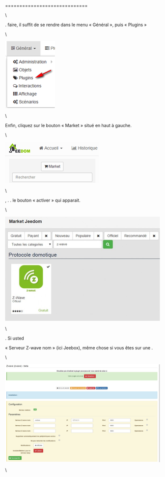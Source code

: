  
=============================

\


. 
faire, il suffit de se rendre dans le menu « Général », puis « Plugins »

\

![innstallationzwave1](images/plugin/innstallationzwave1.jpg)

\

Enfin, cliquez sur le bouton « Market » situé en haut à gauche.

\

![innstallationzwave2](images/plugin/innstallationzwave2.jpg)

\

,
. 
. 
le bouton « activer » qui apparait.

\

![innstallationzwave3](images/plugin/innstallationzwave3.jpg)

\

. Si usted


« Serveur Z-wave nom » (ici Jeebox), même chose si vous êtes sur une
. 



\

![configzwave](images/plugin/configzwave.jpg)

\


